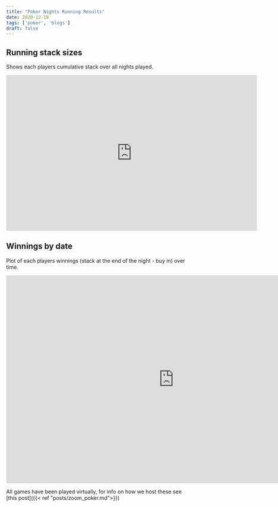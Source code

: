 ```yaml
---
title: "Poker Nights Running Results"
date: 2020-12-18
tags: ['poker', 'blogs']
draft: false
---
```


## Running stack sizes

Shows each players cumulative stack over all nights played. 

<iframe width="675" height="418" seamless frameborder="0" scrolling="yes" src="https://docs.google.com/spreadsheets/d/e/2PACX-1vQ4D3Iw3wYqB1nFQhW5nLOc8wV7a1In9rTajXuaHdBhVLO1kMEEN0aegmvqcM4A2UaV-anl1f6W2XQE/pubchart?oid=243027271&amp;format=interactive"></iframe>

## Winnings by date

Plot of each players winnings (stack at the end of the night - buy in) over
time.

<iframe width="902" height="558" seamless frameborder="0" scrolling="yes" src="https://docs.google.com/spreadsheets/d/e/2PACX-1vQ4D3Iw3wYqB1nFQhW5nLOc8wV7a1In9rTajXuaHdBhVLO1kMEEN0aegmvqcM4A2UaV-anl1f6W2XQE/pubchart?oid=669943553&amp;format=interactive"></iframe>

All games have been played virtually, for info on how we host these
see [this post]({{< ref "posts/zoom_poker.md">}})


